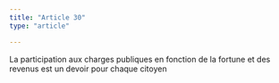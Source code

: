 ```yaml
---
title: "Article 30"
type: "article"

---
```




La participation aux charges publiques en fonction de la fortune et des revenus est un
devoir pour chaque citoyen

